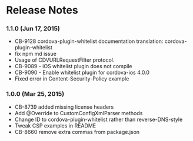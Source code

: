 <!--
#
# Licensed to the Apache Software Foundation (ASF) under one
# or more contributor license agreements.  See the NOTICE file
# distributed with this work for additional information
# regarding copyright ownership.  The ASF licenses this file
# to you under the Apache License, Version 2.0 (the
# "License"); you may not use this file except in compliance
# with the License.  You may obtain a copy of the License at
#
# http://www.apache.org/licenses/LICENSE-2.0
#
# Unless required by applicable law or agreed to in writing,
# software distributed under the License is distributed on an
# "AS IS" BASIS, WITHOUT WARRANTIES OR CONDITIONS OF ANY
#  KIND, either express or implied.  See the License for the
# specific language governing permissions and limitations
# under the License.
#
-->
# Release Notes

### 1.1.0 (Jun 17, 2015)
* CB-9128 cordova-plugin-whitelist documentation translation: cordova-plugin-whitelist
* fix npm md issue
* Usage of CDVURLRequestFilter protocol.
* CB-9089 - iOS whitelist plugin does not compile
* CB-9090 - Enable whitelist plugin for cordova-ios 4.0.0
* Fixed error in Content-Security-Policy example

### 1.0.0 (Mar 25, 2015)
* CB-8739 added missing license headers
* Add @Override to CustomConfigXmlParser methods
* Change ID to cordova-plugin-whitelist rather than reverse-DNS-style
* Tweak CSP examples in README
* CB-8660 remove extra commas from package.json
